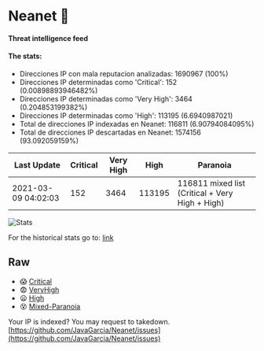 # Neanet :hocho:
#### Threat intelligence feed
#### The stats:

- Direcciones IP con mala reputacion analizadas: 1690967 (100%)
- Direcciones IP determinadas como 'Critical':  152 (0.00898893946482%)
- Direcciones IP determinadas como 'Very High':  3464 (0.204853199382%)
- Direcciones IP determinadas como 'High':  113195 (6.6940987021)
- Total de direcciones IP indexadas en Neanet:  116811 (6.90794084095%)
- Total de direcciones IP descartadas en Neanet:  1574156 (93.092059159%)

| Last Update | Critical | Very High | High | Paranoia |
| --- | --- | --- | --- | --- |
| 2021-03-09 04:02:03 | 152 | 3464 | 113195 | 116811 mixed list (Critical + Very High + High)|

![Stats](https://docs.google.com/spreadsheets/d/e/2PACX-1vSnaNMIXVabIpDJjufMlzH7poXnshF3mgd8Is1g9ytUEzVsP5my4Trn8f-xkoLLQ38xpL3HtmUexLo6/pubchart?oid=501124687&format=image)

For the historical stats go to: [link](/stats.csv)
## Raw
- :scream: [Critical](https://raw.githubusercontent.com/JavaGarcia/Neanet/master/blacklists/neanet_critical.txt)
- :fearful: [VeryHigh](https://raw.githubusercontent.com/JavaGarcia/Neanet/master/blacklists/neanet_veryHigh.txtt)
- :frowning: [High](https://raw.githubusercontent.com/JavaGarcia/Neanet/master/blacklists/neanet_high.txt)
- :dizzy_face: [Mixed-Paranoia](https://raw.githubusercontent.com/JavaGarcia/Neanet/master/blacklists/neanet_all.txt)


Your IP is indexed? You may request to takedown. [https://github.com/JavaGarcia/Neanet/issues](https://github.com/JavaGarcia/Neanet/issues)

























































































































































































































































































































































































































































































































































































































































































































































































































































































































































































































































































































































































































































































































































































































































































































































































































































































































































































































































































































































































































































































































































































































































































































































































































































































































































































































































































































































































































































































































































































































































































































































































































































































































































































































































































































































































































































































































































































































































































































































































































































































































































































































































































































































































































































































































































































































































































































































































































































































































